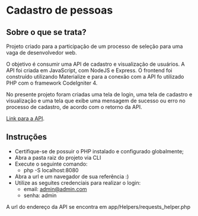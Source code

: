 # Cadastro de pessoas

## Sobre o que se trata?

<p>Projeto criado para a participação de um processo de seleção para uma vaga de desenvolvedor web.</p>

<p>O objetivo é consumir uma API de cadastro e visualização de usuários. A API foi criada em JavaScript, com NodeJS e Express. O frontend foi construído utilizando Materialize e para a conexão com a API fo utilizado PHP com o framework CodeIgniter 4.</p>

<p>No presente projeto foram criadas uma tela de login, uma tela de cadastro e visualização e uma tela que exibe uma mensagem de sucesso ou erro no processo de cadastro, de acordo com o retorno da API. </p>

[Link para a API](https://github.com/jonribeiro23/cadastro-pessoas-back).


## Instruções

- Certifique-se de possuir o PHP instalado e configurado globalmente;
- Abra a pasta raiz do projeto via CLI
- Execute o seguinte comando:
    - php -S localhost:8080
- Abra a url e um navegador de sua referência :)
- Utilize as seguites credenciais para realizar o login:
    - email: admin@admin.com
    - senha: admin


<p>A url do endereço da API se encontra em app/Helpers/requests_helper.php</p>

